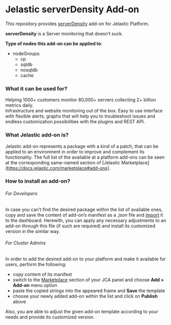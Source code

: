 # Jelastic serverDensity Add-on

This repository provides [serverDensity](https://www.serverdensity.com/) add-on for Jelastic Platform.

**serverDensity** is a Server monitoring that doesn’t suck.

**Type of nodes this add-on can be applied to**:
- nodeGroups:
  - cp
  - sqldb
  - nosqldb
  - cache

### What it can be used for?
Helping 1000+ customers monitor 80,000+ servers collecting 2+ billion metrics daily.
<br />
Infrastructure and website monitoring out of the box. Easy to use interface with flexible alerts, graphs that will help you to troubleshoot issues and endless customization possibilities with the plugins and REST API.


### What Jelastic add-on is?

Jelastic add-on represents a package with a kind of a patch, that can be applied to an environment in order to improve and complement its functionality. The full list of the available at a platform add-ons can be seen at the corresponding same-named section of [Jelastic Marketplace](https://docs.jelastic.com/marketplace#add-ons].

### How to install an add-on?
###### For Developers

In case you can’t find the desired package within the list of available ones, copy and save the content of add-on’s manifest as a *.json* file and [import](https://docs.jelastic.com/environment-export-import#import) it to the dashboard. Herewith, you can apply any necessary adjustments to an add-on through this file (if such are required) and install its customized version in the similar way.

###### For Cluster Admins

In order to add the desired add-on to your platform and make it available for users, perform the following:
- copy content of its manifest 
- switch to the [Marketplace](http://ops-docs.jelastic.com/marketplace-46) section of your JCA panel and choose **Add > Add-on** menu option
- paste the copied strings into the appeared frame and **Save** the template
- choose your newly added add-on within the list and click on **Publish** above

Also, you are able to adjust the given add-on template according to your needs and provide its customized version.